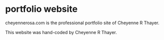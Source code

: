 # portfolio website

cheyennerosa.com is the professional portfolio site of Cheyenne R Thayer.

This website was hand-coded by Cheyenne R Thayer.


